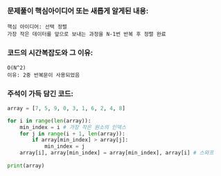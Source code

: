 ### 문제풀이 핵심아이디어 또는 새롭게 알게된 내용:
    핵심 아이디어: 선택 정렬
    가장 작은 데이터를 앞으로 보내는 과정을 N-1번 반복 후 정렬 완료

### 코드의 시간복잡도와 그 이유:
    O(N^2)
    이유: 2중 반복문이 사용되었음
    
### 주석이 가득 담긴 코드:
```python
array = [7, 5, 9, 0, 3, 1, 6, 2, 4, 8]

for i in range(len(array)):
    min_index = i # 가장 작은 원소의 인덱스
    for j in range(i + 1, len(array)):
        if array[min_index] > array[j]:
            min_index = j
    array[i], array[min_index] = array[min_index], array[i] # 스와프
    
print(array)

```
